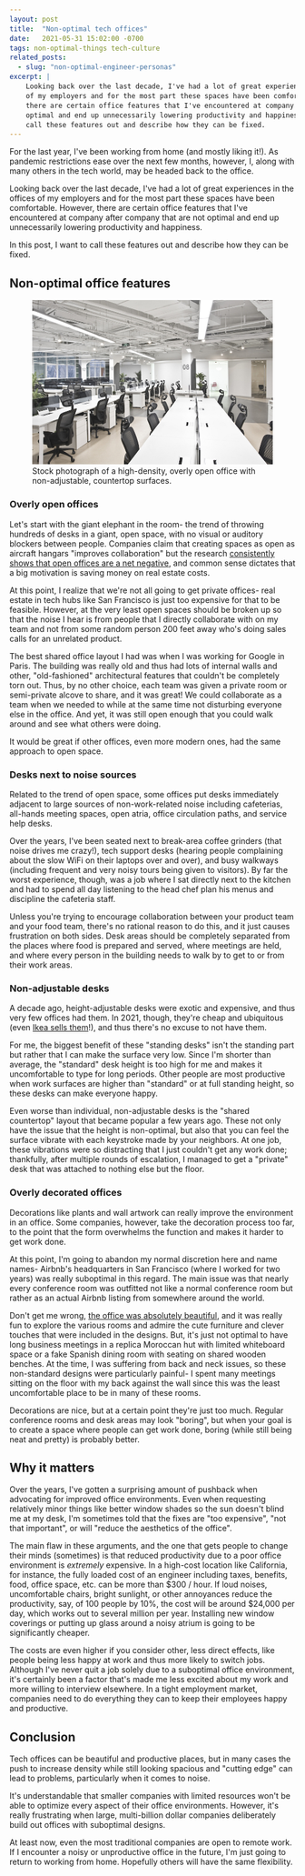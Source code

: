 ```yaml
---
layout: post
title:  "Non-optimal tech offices"
date:   2021-05-31 15:02:00 -0700
tags: non-optimal-things tech-culture
related_posts:
  - slug: "non-optimal-engineer-personas"
excerpt: |
    Looking back over the last decade, I've had a lot of great experiences in the offices
    of my employers and for the most part these spaces have been comfortable. However,
    there are certain office features that I've encountered at company after company that are not
    optimal and end up unnecessarily lowering productivity and happiness. In this post, I want to
    call these features out and describe how they can be fixed.
---
```


For the last year, I've been working from home (and mostly liking it!). As pandemic
restrictions ease over the next few months, however, I, along with many others in the tech
world, may be headed back to the office.

Looking back over the last decade, I've had a lot of great experiences in the offices
of my employers and for the most part these spaces have been comfortable. However,
there are certain office features that I've encountered at company after company that are not
optimal and end up unnecessarily lowering productivity and happiness.

In this post, I want to call these features out and describe how they can be fixed.

## Non-optimal office features

<figure>
  <img src="/assets/open_office.jpg" alt="Open office"/>
  <figcaption>
    Stock photograph of a high-density, overly open office with non-adjustable, countertop surfaces.
  </figcaption>
</figure>

### Overly open offices

Let's start with the giant elephant in the room- the trend of throwing hundreds of desks
in a giant, open space, with no visual or auditory blockers between people. Companies
claim that creating spaces as open as aircraft hangars "improves collaboration" but the research
[consistently shows that open offices are a net negative](https://www.workfront.com/blog/what-science-says-about-open-offices),
and common sense dictates that a big motivation is saving money on real estate costs.

At this point, I realize that we're not all going to get private offices- real estate in tech hubs
like San Francisco is just too expensive for that to be feasible. However, at the
very least open spaces should be broken up so that the noise I hear is from people that I
directly collaborate with on my team and not from some random person 200 feet away who's doing sales
calls for an unrelated product.

The best shared office layout I had was when I was working for Google in Paris. The building was
really old and thus had lots of internal walls and other, "old-fashioned" architectural features
that couldn't be completely torn out. Thus, by no other choice, each team was given a private room
or semi-private alcove to share, and it was great! We could collaborate as a team when we needed to
while at the same time not disturbing everyone else in the office. And yet, it was still open
enough that you could walk around and see what others were doing.

It would be great if other offices, even more modern ones, had the same approach to open space.

### Desks next to noise sources

Related to the trend of open space, some offices put desks immediately adjacent to large
sources of non-work-related noise including cafeterias, all-hands meeting spaces, open atria,
office circulation paths, and service help desks.

Over the years, I've been seated next to break-area coffee grinders (that noise drives me crazy!),
tech support desks (hearing people complaining about the slow WiFi on their laptops over and over),
and busy walkways (including frequent and very noisy tours being given to visitors). By far the
worst experience, though, was a job where I sat directly next to the kitchen and had to spend all
day listening to the head chef plan his menus and discipline the cafeteria staff.

Unless you're trying to encourage collaboration between your product team and your food team,
there's no rational reason to do this, and it just causes frustration on both sides. Desk areas
should be completely separated from the places where food is prepared and served, where meetings
are held, and where every person in the building needs to walk by to get to or from their work
areas.

### Non-adjustable desks

A decade ago, height-adjustable desks were exotic and expensive, and thus very few offices
had them. In 2021, though, they're cheap and ubiquitous (even
[Ikea sells them](https://www.ikea.com/us/en/p/bekant-desk-sit-stand-white-s49022538/)!), and thus
there's no excuse to not have them.

For me, the biggest benefit of these "standing desks" isn't the standing part but rather that I can
make the surface very low. Since I'm shorter than average, the "standard" desk
height is too high for me and makes it uncomfortable to type for long periods. Other people
are most productive when work surfaces are higher than "standard" or at full standing height, so
these desks can make everyone happy.

Even worse than individual, non-adjustable desks is the "shared countertop" layout that became
popular a few years ago. These not only have the issue that the height is non-optimal, but also
that you can feel the surface vibrate with each keystroke made by your neighbors. At one job,
these vibrations were so distracting that I just couldn't get any work done; thankfully, after
multiple rounds of escalation, I managed to get a "private" desk that was attached to nothing else
but the floor.

### Overly decorated offices

Decorations like plants and wall artwork can really improve the environment in an office.
Some companies, however, take the decoration process too far, to the point that the form
overwhelms the function and makes it harder to get work done.

At this point, I'm going to abandon my normal discretion here and name names- Airbnb's headquarters
in San Francisco (where I worked for two years) was really suboptimal in this regard. The main issue
was that nearly every conference room was outfitted not like a normal conference room but rather as
an actual Airbnb listing from somewhere around the world.

Don't get me wrong,
[the office was absolutely beautiful](https://officesnapshots.com/2019/01/29/airbnb-headquarters-san-francisco/),
and it was really fun to explore the various rooms and admire the cute furniture and clever touches
that were included in the designs. But, it's just not optimal to have long business meetings in a
replica Moroccan hut with limited whiteboard space or a fake Spanish dining room with seating on
shared wooden benches. At the time, I was suffering from back and neck issues, so these non-standard
designs were particularly painful- I spent many meetings sitting on the floor with my back against
the wall since this was the least uncomfortable place to be in many of these rooms.

Decorations are nice, but at a certain point they're just too much. Regular conference rooms
and desk areas may look "boring", but when your goal is to create a space where people can get
work done, boring (while still being neat and pretty) is probably better.

## Why it matters

Over the years, I've gotten a surprising amount of pushback when advocating for improved office
environments. Even when requesting relatively minor things like better window shades so the sun
doesn't blind me at my desk, I'm sometimes told that the fixes are "too expensive", "not that
important", or will "reduce the aesthetics of the office".

The main flaw in these arguments, and the one that gets people to change their minds (sometimes)
is that reduced productivity due to a poor office environment is *extremely* expensive. In a
high-cost location like California, for instance, the fully loaded cost of an engineer
including taxes, benefits, food, office space, etc. can be more than $300 / hour. If loud noises,
uncomfortable chairs, bright sunlight, or other annoyances reduce the productivity, say, of
100 people by 10%, the cost will be around $24,000 per day, which works out to several million per
year. Installing new window coverings or putting up glass around a noisy atrium is going to be
significantly cheaper.

The costs are even higher if you consider other, less direct effects, like people being less
happy at work and thus more likely to switch jobs. Although I've never quit a job solely due to a
suboptimal office environment, it's certainly been a factor that's made me less excited about
my work and more willing to interview elsewhere. In a tight employment market, companies need
to do everything they can to keep their employees happy and productive.

## Conclusion

Tech offices can be beautiful and productive places, but in many cases the push to increase
density while still looking spacious and "cutting edge" can lead to problems, particularly
when it comes to noise.

It's understandable that smaller companies with limited resources won't be able to optimize
every aspect of their office environments. However, it's really frustrating when large,
multi-billion dollar companies deliberately build out offices with suboptimal designs.

At least now, even the most traditional companies are open to remote work. If I encounter a
noisy or unproductive office in the future, I'm just going to return to working from home. Hopefully
others will have the same flexibility.